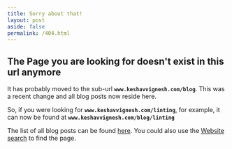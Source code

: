 ```yaml
---
title: Sorry about that!
layout: post
aside: false
permalink: /404.html
---
```


##  The Page you are looking for doesn't exist in this url anymore

It has probably moved to the sub-url **`www.keshavvignesh.com/blog`**. This was a recent change and all blog posts now reside here.

So, if you were looking for **`www.keshavvignesh.com/linting`**, for example, it can now be found at **`www.keshavvignesh.com/blog/linting`**

The list of all blog posts can be found [here](/blog). You could also use the [Website search](/search) to find the page.
